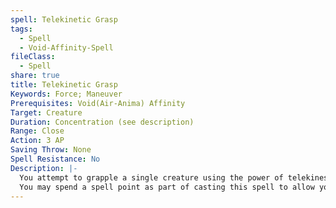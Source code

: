 ```yaml
---
spell: Telekinetic Grasp
tags:
  - Spell
  - Void-Affinity-Spell
fileClass:
  - Spell
share: true
title: Telekinetic Grasp
Keywords: Force; Maneuver
Prerequisites: Void(Air-Anima) Affinity
Target: Creature
Duration: Concentration (see description)
Range: Close
Action: 3 AP
Saving Throw: None
Spell Resistance: No
Description: |-
  You attempt to grapple a single creature using the power of telekinesis. This spell allows you to make a grapple combat maneuver at range using your BCB in place of your BAB and your CAM in place of your strength modifier for determining your MSB. If successful the creature becomes grappled as if you were adjacent to them; and you may maintain the grapple, but cannot use this spell to pin, move, or damage a foe as part of sustaining the grapple. This grapple only may continue as long as you concentrate on the spell, dropping concentration immediately ends the grapple; performing the sustain as part of the action to concentrate on the spell each round. For the purposes of escaping the grapple the creature treats your CMD as equal to your CMB when using this spell rather than your usual CMD. If you fail to maintain the grapple or the creature successfully escapes the grapple the telekinetic grasp immediately ends.
  You may spend a spell point as part of casting this spell to allow your grapple with this spell to damage or move creatures when maintaining the grapple. When choosing to damage foes; allowing you to deal 1d6 + CAM damage on successfully initiating a grapple as well as on maintaining a grapple. When choosing to move a foe, you may move the creature 10 feet plus an additional 5 per 5 BCB you possess; this cannot move a creature vertically, nor go beyond the maximum range of the spell. In addition when you first grapple the creature with this spell you may deal damage to them as if you had chose to damage the creature as part of a maintain.
---
```


